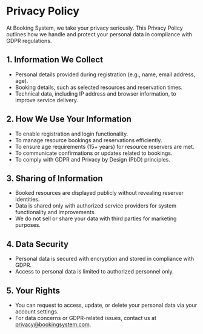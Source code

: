 # Privacy Policy

At Booking System, we take your privacy seriously. This Privacy Policy outlines how we handle and protect your personal data in compliance with GDPR regulations.

## 1. Information We Collect
- Personal details provided during registration (e.g., name, email address, age).
- Booking details, such as selected resources and reservation times.
- Technical data, including IP address and browser information, to improve service delivery.

## 2. How We Use Your Information
- To enable registration and login functionality.
- To manage resource bookings and reservations efficiently.
- To ensure age requirements (15+ years) for resource reservers are met.
- To communicate confirmations or updates related to bookings.
- To comply with GDPR and Privacy by Design (PbD) principles.

## 3. Sharing of Information
- Booked resources are displayed publicly without revealing reserver identities.
- Data is shared only with authorized service providers for system functionality and improvements.
- We do not sell or share your data with third parties for marketing purposes.

## 4. Data Security
- Personal data is secured with encryption and stored in compliance with GDPR.
- Access to personal data is limited to authorized personnel only.

## 5. Your Rights
- You can request to access, update, or delete your personal data via your account settings.
- For data concerns or GDPR-related issues, contact us at privacy@bookingsystem.com.
